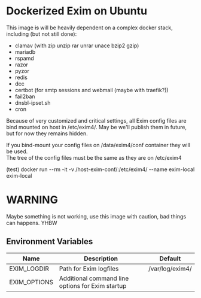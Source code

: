 # Dockerized Exim on Ubuntu

This image ~~is~~ will be heavily dependent on a complex docker stack, including (but not still done):
* clamav (with zip unzip rar unrar unace bzip2 gzip)
* mariadb 
* rspamd
* razor
* pyzor
* redis
* dcc
* certbot (for smtp sessions and webmail (maybe with traefik?))
* fail2ban
* dnsbl-ipset.sh
* cron

Because of very customized and critical settings, all Exim config files are bind mounted on host in /etc/exim4/. May be we'll publish them in future, but for now they remains hidden.  

If you bind-mount your config files on /data/exim4/conf container they will be used.  
The tree of the config files must be the same as they are on /etc/exim4  

(test) docker run --rm -it -v /host-exim-conf/:/etc/exim4/ --name exim-local exim-local

# WARNING
Maybe something is not working, use this image with caution, bad things can happens. YHBW  

## Environment Variables
| Name                | Description                                            | Default         |
| ------------------- | ------------------------------------------------------ | --------------- |
| EXIM_LOGDIR         | Path for Exim logfiles                                 | /var/log/exim4/ |
| EXIM_OPTIONS        | Additional command line options for Exim startup       |                 |
